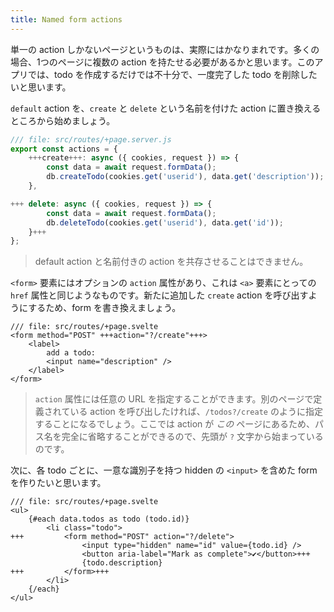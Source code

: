 ```yaml
---
title: Named form actions
---
```


単一の action しかないページというものは、実際にはかなりまれです。多くの場合、1つのページに複数の action を持たせる必要があるかと思います。このアプリでは、todo を作成するだけでは不十分で、一度完了した todo を削除したいと思います。

`default` action を、`create` と `delete` という名前を付けた action に置き換えるところから始めましょう。

```js
/// file: src/routes/+page.server.js
export const actions = {
	+++create+++: async ({ cookies, request }) => {
		const data = await request.formData();
		db.createTodo(cookies.get('userid'), data.get('description'));
	},

+++	delete: async ({ cookies, request }) => {
		const data = await request.formData();
		db.deleteTodo(cookies.get('userid'), data.get('id'));
	}+++
};
```

> default action と名前付きの action を共存させることはできません。

`<form>` 要素にはオプションの `action` 属性があり、これは `<a>` 要素にとっての `href` 属性と同じようなものです。新たに追加した `create` action を呼び出すようにするため、form を書き換えましょう。

```svelte
/// file: src/routes/+page.svelte
<form method="POST" +++action="?/create"+++>
	<label>
		add a todo:
		<input name="description" />
	</label>
</form>
```

> `action` 属性には任意の URL を指定することができます。別のページで定義されている action を呼び出したければ、`/todos?/create` のように指定することになるでしょう。ここでは action が _この_ ページにあるため、パス名を完全に省略することができるので、先頭が `?` 文字から始まっているのです。

次に、各 todo ごとに、一意な識別子を持つ hidden の `<input>` を含めた form を作りたいと思います。

```svelte
/// file: src/routes/+page.svelte
<ul>
	{#each data.todos as todo (todo.id)}
		<li class="todo">
+++			<form method="POST" action="?/delete">
				<input type="hidden" name="id" value={todo.id} />
				<button aria-label="Mark as complete">✔</button>+++
				{todo.description}
+++			</form>+++
		</li>
	{/each}
</ul>
```
